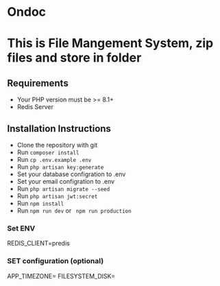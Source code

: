 # Ondoc

# This is File Mangement System, zip files and store in folder
## Requirements
- Your PHP version must be >= 8.1+ 
- Redis Server


## Installation Instructions

- Clone the repository with git
- Run `composer install`
- Run `cp .env.example .env`
- Run `php artisan key:generate`
- Set your database configration to .env 
- Set your email configration to .env 
- Run `php artisan migrate --seed`
- Run `php artisan jwt:secret`
- Run `npm install`
- Run `npm run dev` or ` npm run production`


### Set ENV
REDIS_CLIENT=predis

### SET configuration (optional)
APP_TIMEZONE=
FILESYSTEM_DISK=

